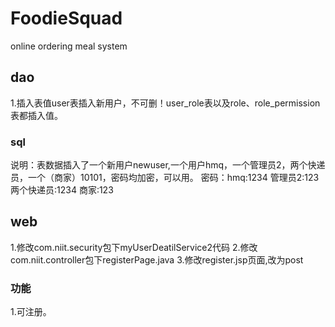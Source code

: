 # FoodieSquad
 online ordering meal system
 
 ## dao
 1.插入表值user表插入新用户，不可删！user_role表以及role、role_permission表都插入值。

 ### sql
 说明：表数据插入了一个新用户newuser,一个用户hmq，一个管理员2，两个快递员，一个（商家）10101，密码均加密，可以用。
 密码：hmq:1234   管理员2:123   两个快递员:1234    商家:123
 
 ## web
 1.修改com.niit.security包下myUserDeatilService2代码
 2.修改com.niit.controller包下registerPage.java
 3.修改register.jsp页面,改为post

 ### 功能
 1.可注册。

